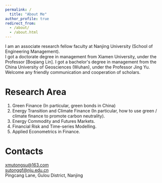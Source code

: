 ```yaml
---
permalink: /
  title: "About Me"
author_profile: true
redirect_from: 
  - /about/
  - /about.html
---
```


I am an associate research fellow faculty at Nanjing University (School of Engineering Management).  <br />
I got a doctorate degree in management from Xiamen University, under the Professor [Boqiang Lin].
I got a bachelor's degree in management from the China University of Geosciences (Wuhan), under the Professor Jing Yu.  <br />
Welcome any friendly communication and cooperation of scholars. <br />

Research Area
======
1. Green Finance (In particular, green bonds in China)
2. Energy Transition and Climate Finance (In particular, how to use green / climate finance to promote carbon neutrality). 
3. Energy Commodity and Futures Markets.
4. Financial Risk and Time-series Modelling.
5. Applied Econometrics in Finance.

Contacts
======
xmutongsu@163.com  <br />
sutonggf@nju.edu.cn <br />
Pingcang Lane, Gulou District, Nanjing
